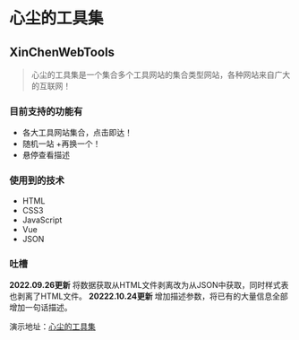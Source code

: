 # 心尘的工具集
## XinChenWebTools

> 心尘的工具集是一个集合多个工具网站的集合类型网站，各种网站来自广大的互联网！

### 目前支持的功能有
+ 各大工具网站集合，点击即达！
+ 随机一站
	+再换一个！
+ 悬停查看描述

### 使用到的技术
+ HTML
+ CSS3
+ JavaScript
+ Vue
+ JSON

### 吐槽
**2022.09.26更新** 将数据获取从HTML文件剥离改为从JSON中获取，同时样式表也剥离了HTML文件。
**20222.10.24更新** 增加描述参数，将已有的大量信息全部增加一句话描述。


演示地址：[心尘的工具集](https://my.wulvxinchen.cn/tools/)
